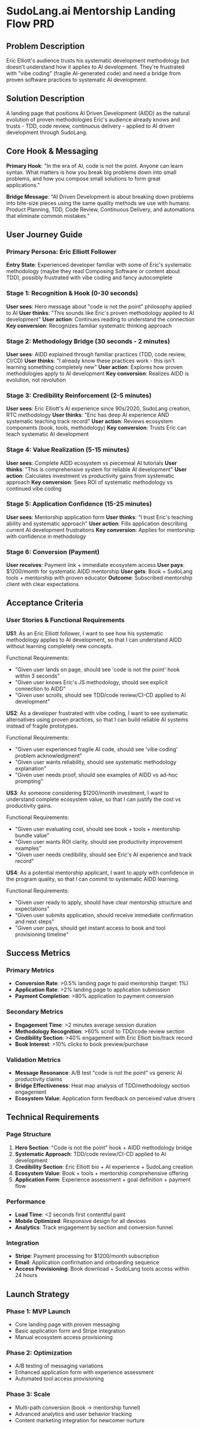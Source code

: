 # SudoLang.ai Mentorship Landing Flow PRD

## Problem Description
Eric Elliott's audience trusts his systematic development methodology but doesn't understand how it applies to AI development. They're frustrated with "vibe coding" (fragile AI-generated code) and need a bridge from proven software practices to systematic AI development.

## Solution Description
A landing page that positions AI Driven Development (AIDD) as the natural evolution of proven methodologies Eric's audience already knows and trusts - TDD, code review, continuous delivery - applied to AI driven development through SudoLang.

## Core Hook & Messaging
**Primary Hook**: "In the era of AI, code is not the point. Anyone can learn syntax. What matters is how you break big problems down into small problems, and how you compose small solutions to form great applications."

**Bridge Message**: "AI Driven Development is about breaking down problems into bite-size pieces using the same quality methods we use with humans: Product Planning, TDD, Code Review, Continuous Delivery, and automations that eliminate common mistakes."

## User Journey Guide

### Primary Persona: Eric Elliott Follower
**Entry State**: Experienced developer familiar with some of Eric's systematic methodology (maybe they read Composing Software or content about TDD), possibly frustrated with vibe coding and fancy autocomplete

### Stage 1: Recognition & Hook (0-30 seconds)
**User sees**: Hero message about "code is not the point" philosophy applied to AI
**User thinks**: "This sounds like Eric's proven methodology applied to AI development"
**User action**: Continues reading to understand the connection
**Key conversion**: Recognizes familiar systematic thinking approach

### Stage 2: Methodology Bridge (30 seconds - 2 minutes)  
**User sees**: AIDD explained through familiar practices (TDD, code review, CI/CD)
**User thinks**: "I already know these practices work - this isn't learning something completely new"
**User action**: Explores how proven methodologies apply to AI development
**Key conversion**: Realizes AIDD is evolution, not revolution

### Stage 3: Credibility Reinforcement (2-5 minutes)
**User sees**: Eric Elliott's AI experience since 90s/2020, SudoLang creation, RTC methodology
**User thinks**: "Eric has deep AI experience AND systematic teaching track record"
**User action**: Reviews ecosystem components (book, tools, methodology)
**Key conversion**: Trusts Eric can teach systematic AI development

### Stage 4: Value Realization (5-15 minutes)
**User sees**: Complete AIDD ecosystem vs piecemeal AI tutorials
**User thinks**: "This is comprehensive system for reliable AI development"
**User action**: Calculates investment vs productivity gains from systematic approach
**Key conversion**: Sees ROI of systematic methodology vs continued vibe coding

### Stage 5: Application Confidence (15-25 minutes)
**User sees**: Mentorship application form
**User thinks**: "I trust Eric's teaching ability and systematic approach"
**User action**: Fills application describing current AI development frustrations
**Key conversion**: Applies for mentorship with confidence in methodology

### Stage 6: Conversion (Payment)
**User receives**: Payment link + immediate ecosystem access
**User pays**: $1200/month for systematic AIDD mentorship
**User gets**: Book + SudoLang tools + mentorship with proven educator
**Outcome**: Subscribed mentorship client with clear expectations

## Acceptance Criteria

### User Stories & Functional Requirements

**US1**: As an Eric Elliott follower, I want to see how his systematic methodology applies to AI development, so that I can understand AIDD without learning completely new concepts.

Functional Requirements:
- "Given user lands on page, should see 'code is not the point' hook within 3 seconds"
- "Given user knows Eric's JS methodology, should see explicit connection to AIDD"  
- "Given user scrolls, should see TDD/code review/CI-CD applied to AI development"

**US2**: As a developer frustrated with vibe coding, I want to see systematic alternatives using proven practices, so that I can build reliable AI systems instead of fragile prototypes.

Functional Requirements:
- "Given user experienced fragile AI code, should see 'vibe coding' problem acknowledgment"
- "Given user wants reliability, should see systematic methodology explanation"
- "Given user needs proof, should see examples of AIDD vs ad-hoc prompting"

**US3**: As someone considering $1200/month investment, I want to understand complete ecosystem value, so that I can justify the cost vs productivity gains.

Functional Requirements:
- "Given user evaluating cost, should see book + tools + mentorship bundle value"
- "Given user wants ROI clarity, should see productivity improvement examples"
- "Given user needs credibility, should see Eric's AI experience and track record"

**US4**: As a potential mentorship applicant, I want to apply with confidence in the program quality, so that I can commit to systematic AIDD learning.

Functional Requirements:
- "Given user ready to apply, should have clear mentorship structure and expectations"
- "Given user submits application, should receive immediate confirmation and next steps"
- "Given user pays, should get instant access to book and tool provisioning timeline"

## Success Metrics

### Primary Metrics
- **Conversion Rate**: >0.5% landing page to paid mentorship (target: 1%)
- **Application Rate**: >2% landing page to application submission
- **Payment Completion**: >80% application to payment conversion

### Secondary Metrics  
- **Engagement Time**: >2 minutes average session duration
- **Methodology Recognition**: >60% scroll to TDD/code review section
- **Credibility Section**: >40% engagement with Eric Elliott bio/track record
- **Book Interest**: >10% clicks to book preview/purchase

### Validation Metrics
- **Message Resonance**: A/B test "code is not the point" vs generic AI productivity claims
- **Bridge Effectiveness**: Heat map analysis of TDD/methodology section engagement
- **Ecosystem Value**: Application form feedback on perceived value drivers

## Technical Requirements

### Page Structure
1. **Hero Section**: "Code is not the point" hook + AIDD methodology bridge
2. **Systematic Approach**: TDD/code review/CI-CD applied to AI development
3. **Credibility Section**: Eric Elliott bio + AI experience + SudoLang creation
4. **Ecosystem Value**: Book + tools + mentorship comprehensive offering
5. **Application Form**: Experience assessment + goal definition + payment flow

### Performance
- **Load Time**: <2 seconds first contentful paint
- **Mobile Optimized**: Responsive design for all devices
- **Analytics**: Track engagement by section and conversion funnel

### Integration
- **Stripe**: Payment processing for $1200/month subscription
- **Email**: Application confirmation and onboarding sequence
- **Access Provisioning**: Book download + SudoLang tools access within 24 hours

## Launch Strategy

### Phase 1: MVP Launch
- Core landing page with proven messaging
- Basic application form and Stripe integration
- Manual ecosystem access provisioning

### Phase 2: Optimization
- A/B testing of messaging variations
- Enhanced application form with experience assessment
- Automated tool access provisioning

### Phase 3: Scale
- Multi-path conversion (book → mentorship funnel)
- Advanced analytics and user behavior tracking
- Content marketing integration for newcomer nurture
